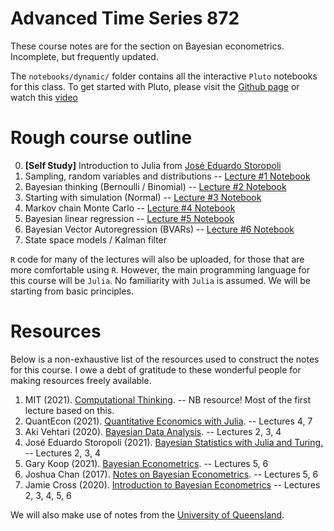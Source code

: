 # Advanced Time Series 872 

These course notes are for the section on Bayesian econometrics. Incomplete, but frequently updated. 

The `notebooks/dynamic/` folder contains all the interactive `Pluto` notebooks for this class. To get started with Pluto, please visit the [Github page](https://github.com/fonsp/Pluto.jl) or watch this [video](https://www.youtube.com/watch?v=OOjKEgbt8AI)  

# Rough course outline

0. **[Self Study]** Introduction to Julia from [José Eduardo Storopoli](https://github.com/storopoli/Julia-Workshop)
1. Sampling, random variables and distributions -- [Lecture #1 Notebook](https://raw.githack.com/DawievLill/AdvancedTimeSeries-872/main/notebooks/static/lecture1-sampling.jl.html)
2. Bayesian thinking (Bernoulli / Binomial) -- [Lecture #2 Notebook](https://raw.githack.com/DawievLill/AdvancedTimeSeries-872/main/notebooks/static/lecture2-bayes.jl.html)
3. Starting with simulation (Normal) -- [Lecture #3 Notebook](https://raw.githack.com/DawievLill/AdvancedTimeSeries-872/main/notebooks/static/lecture3-normal.jl.html)
4. Markov chain Monte Carlo -- [Lecture #4 Notebook](https://raw.githack.com/DawievLill/AdvancedTimeSeries-872/main/notebooks/static/lecture4-mcmc.jl.html)
5. Bayesian linear regression -- [Lecture #5 Notebook]()
6. Bayesian Vector Autoregression (BVARs) -- [Lecture #6 Notebook]()
7. State space models / Kalman filter 

`R` code for many of the lectures will also be uploaded, for those that are more comfortable using `R`. However, the main programming language for this course will be `Julia`. No familiarity with `Julia` is assumed. We will be starting from basic principles. 

# Resources

Below is a non-exhaustive list of the resources used to construct the notes for this course. I owe a debt of gratitude to these wonderful people for making resources freely available. 

1. MIT (2021). [Computational Thinking](https://computationalthinking.mit.edu). -- NB resource! Most of the first lecture based on this. 
2. QuantEcon (2021). [Quantitative Economics with Julia](https://julia.quantecon.org/). -- Lectures 4, 7
3. Aki Vehtari (2020). [Bayesian Data Analysis](https://avehtari.github.io/BDA_course_Aalto/index.html). -- Lectures 2, 3, 4
4. José Eduardo Storopoli (2021). [Bayesian Statistics with Julia and Turing.](https://storopoli.io/Bayesian-Julia/) -- Lectures 2, 3, 4
5. Gary Koop (2021). [Bayesian Econometrics](https://sites.google.com/site/garykoop/teaching/sgpe-bayesian-econometrics). -- Lectures 5, 6
6. Joshua Chan (2017). [Notes on Bayesian Econometrics](https://joshuachan.org/notes_BayesMacro.html). -- Lectures 5, 6
7. Jamie Cross (2020). [Introduction to Bayesian Econometrics](https://github.com/Jamie-L-Cross/Bayes) -- Lectures 2, 3, 4, 5, 6

We will also make use of notes from the [University of Queensland](https://courses.smp.uq.edu.au/MATH2504/).
